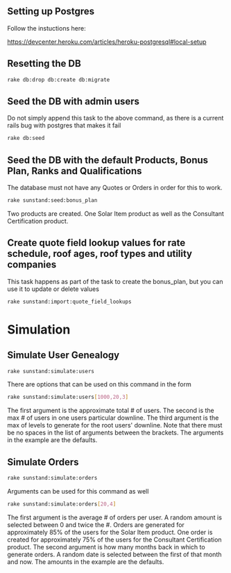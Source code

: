 

## Setting up Postgres

Follow the instuctions here:

https://devcenter.heroku.com/articles/heroku-postgresql#local-setup

## Resetting the DB

```bash
rake db:drop db:create db:migrate
```

## Seed the DB with admin users

Do not simply append this task to the above command, as there is a current rails bug with postgres that makes it fail

```bash
rake db:seed
```

## Seed the DB with the default Products, Bonus Plan, Ranks and Qualifications

The database must not have any Quotes or Orders in order for this to work.

```bash
rake sunstand:seed:bonus_plan
```

Two products are created. One Solar Item product as well as the Consultant Certification product.

## Create quote field lookup values for rate schedule, roof ages, roof types and utility companies

This task happens as part of the task to create the bonus_plan, but you can use it to update or delete values

```bash
rake sunstand:import:quote_field_lookups
```

# Simulation

## Simulate User Genealogy

```bash
rake sunstand:simulate:users
```

There are options that can be used on this command in the form

```bash
rake sunstand:simulate:users[1000,20,3]
```

The first argument is the approximate total # of users. The second is the max # of users in one users particular downline. The third argument is the max of levels to generate for the root users' downline. Note that there must be no spaces in the list of arguments between the brackets. The arguments in the example are the defaults.

## Simulate Orders

```bash
rake sunstand:simulate:orders
```

Arguments can be used for this command as well

```bash
rake sunstand:simulate:orders[20,4]
```

The first argument is the average # of orders per user. A random amount is selected between 0 and twice the #. Orders are generated for approximately 85% of the users for the Solar Item product. One order is created for approximately 75% of the users for the Consultant Certification product. The second argument is how many months back in which to generate orders. A random date is selected between the first of that month and now. The amounts in the example are the defaults.

